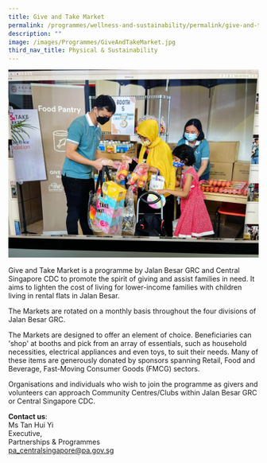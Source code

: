 ```yaml
---
title: Give and Take Market
permalink: /programmes/wellness-and-sustainability/permalink/give-and-take-market/
description: ""
image: /images/Programmes/GiveAndTakeMarket.jpg
third_nav_title: Physical & Sustainability
---
```

![GiveandTakeMarket](/images/Programmes/GiveAndTakeMarket.jpg)

Give and Take Market is a programme by Jalan Besar GRC and Central Singapore CDC to promote the spirit of giving and assist families in need. It aims to lighten the cost of living for lower-income families with children living in rental flats in Jalan Besar. 

The Markets are rotated on a monthly basis throughout the four divisions of Jalan Besar GRC. 

The Markets are designed to offer an element of choice. Beneficiaries can 'shop' at booths and pick from an array of essentials, such as household necessities, electrical appliances and even toys, to suit their needs. Many of these items are generously donated by sponsors spanning Retail, Food and Beverage, Fast-Moving Consumer Goods (FMCG) sectors. 

Organisations and individuals who wish to join the programme as givers and volunteers can approach Community Centres/Clubs within Jalan Besar GRC or Central Singapore CDC. 

**Contact us**:  
Ms Tan Hui Yi <br>
Executive,&nbsp;  <br>
Partnerships &amp; Programmes  <br>
[pa\_centralsingapore@pa.gov.sg](mailto:pa_centralsingapore@pa.gov.sg)